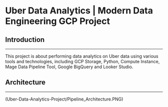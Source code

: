 # Uber Data Analytics | Modern Data Engineering GCP Project

## Introduction
---
This project is about performing data analytics on Uber data using various tools and technologies, including GCP Storage, Python, Compute Instance, Mage Data Pipeline Tool, Google BigQuery and Looker Studio.

## Architecture
---

(Uber-Data-Analytics-Project/Pipeline_Architecture.PNG)

